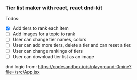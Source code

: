 ### Tier list maker with react, react dnd-kit

Todos:

- [x] Add tiers to rank each item
- [ ] Add images for a topic to rank
- [ ] User can change tier names, colors
- [ ] User can add more tiers, delete a tier and can reset a tier.
- [ ] User can change rankings of tiers
- [ ] User can download tier list as an image

dnd logic from: https://codesandbox.io/s/playground-0mine?file=/src/App.jsx
